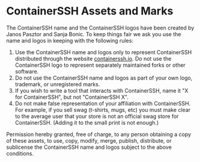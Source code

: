 # ContainerSSH Assets and Marks

The ContainerSSH name and the ContainerSSH logos have been created by Janos Pasztor and Sanja Bonic. To keep things fair we ask you use the name and logos in keeping with the following rules:

1. Use the ContainerSSH name and logos only to represent ContainerSSH distributed through the website [containerssh.io](https://containerssh.io). Do not use the ContainerSSH logo to represent separately maintained forks or other software.
2. Do not use the ContainerSSH name and logos as part of your own logo, trademark, or unregistered marks.
3. If you wish to write a tool that interacts with ContainerSSH, name it "X for ContainerSSH", but not "ContainerSSH X".
4. Do not make false representation of your affiliation with ContainerSSH. For example, if you sell swag (t-shirts, mugs, etc) you must make clear to the average user that your store is not an official swag store for ContainerSSH. (Adding it to the small print is not enough.)

Permission hereby granted, free of charge, to any person obtaining a copy of these assets, to use, copy, modify, merge, publish, distribute, or sublicense the ContainerSSH name and logos subject to the above conditions.